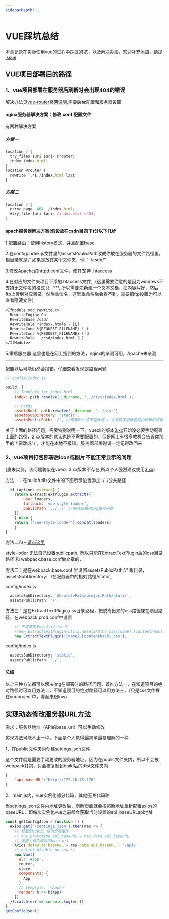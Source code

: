 ```yaml
---
sidebarDepth: 1
---
```

# VUE踩坑总结

本章记录在实际使用vue的过程中踩过的坑，以及解决办法，欢迎补充添加，请提[issue](https://github.com/holylovelqq/vuepress-blog/issues)

## VUE项目部署后的路径

### 1、vue项目部署在服务器后刷新时会出现404的错误

解决办法见[vue-router官网说明](https://router.vuejs.org/zh/guide/essentials/history-mode.html),需要后台配置和服务器设置

#### nginx服务器解决方案：修改.conf  配置文件

有两种解决方案

##### 方案一

``` js
location / {
  try_files $uri $uri/ @router;
  index index.html;
}
location @router {
  rewrite ^.*$ /index.html last;
}
```

##### 方案二

```js
location / {
  error_page  404  /index.html;
  #try_file $uri $uri/ /index.html =404;
}
```

#### apach服务器解决方案(假设放在csdn目录下)分以下几步

1.配置路由：使用history模式，并且配置base

2.在config/index.js文件里的assetsPublicPath改成你放在服务器的文件路径里，根目录就是‘/’  如果是放在某个文件夹，例： /csdn/‘’

3.修改Apache的httpd.conf文件，使其支持   .htaccess

4.在对应的文件夹项目下添加.htaccess文件,（这里需要注意的是因为windows不支持无文件名的格式 即  .***, 所以需要先新建一个文本文档，把内容写好，然后ftp上传到对应目录，然后重命名，这里重命名后会看不到，需要把ftp设置为可以查看隐藏文件）

```txt
<IfModule mod_rewrite.c>
  RewriteEngine On
  RewriteBase /csd/
  RewriteRule ^index\.html$ - [L]
  RewriteCond %{REQUEST_FILENAME} !-f
  RewriteCond %{REQUEST_FILENAME} !-d
  RewriteRule . /csd/index.html [L]
</IfModule>
```

5.重启服务器
这里也是在网上搜到的方法，nginx的亲测可用，Apache未亲测

---

配置以后可能仍然会报错，仔细查看发现是路径问题

```js
// config/index.js

build: {
    // Template for index.html
    index: path.resolve(__dirname, '../dist/index.html'),

    // Paths
    assetsRoot: path.resolve(__dirname, '../dist'),
    assetsSubDirectory: 'static',
    assetsPublicPath: '/', //部署时一定不能改成./ 会导致多层嵌套路由刷新时路径出错
```

关于上面的路径问题，需要特别说明一下，vuecli的版本[3.xx](https://cli.vuejs.org/zh/config/#publicpath)开始没必要手动配置上面的路径，2.xx版本的默认也是不需要配置的，但是网上有很多教程会告诉你那里的'/'要改成'./'，才能在本地不报错，服务器部署时请一定记得改回来

### 2、vue项目打包部署后icon或图片不能正常显示的问题

(虽未实测，该问题貌似在vuecli 3.xx版本不存在,所以个人强烈建议使用[3.xx](https://cli.vuejs.org/zh/))

方法一：在build/utils文件中的下图所示位置添加../../公共路径

```js
  if (options.extract) {
    return ExtractTextPlugin.extract({
        use: loaders,
        fallback: 'vue-style-loader',
        publicPath:'../../' //解决部署时img路径问题
    })
    } else {
    return ['vue-style-loader'].concat(loaders)
    }
}
```

方法二和三[请点这里](https://github.com/vuejs/vue-cli/issues/179)

style-loder 无法自己设置publicpath, 所以只能在ExtractTextPlugin后的css目录路径 和 webpack.base.conf做文章的，

方法二：是在webpack.base.conf 里设置assetsPublicPath:'/' 根目录，assetsSubDirectory: './在服务器中的相对路径/static',
  
config/index.js

```js
  assetsSubDirectory: 'AbsolutePath/projectPath/static',
  assetsPublicPath: '/'，
```

方法三：是在ExtractTextPlugin,css目录路径，把脱离出来的css路径裸在项目路径，在webpack.prod.conf中设置

```js
	// 不需要提到static/css 中
	//new ExtractTextPlugin(utils.assetsPath('css/[name].[contenthash].css')),  
	new ExtractTextPlugin('[name].[contenthash].css'),
```

  config/index.js

  ```js
    assetsSubDirectory: 'static',
    assetsPublicPath: './',
  ```

#### 总结
以上三种方法都可以解决img在部署时的路径问题，首推方法一，在知道项目的绝对路径时可以用方法二，不知道项目的绝对路径可以用方法三，（只是css文件裸在youproject中，看起来很low)

## 实现动态修改服务器URL方法

需求：服务器地址（API的base_url）可以手动修改

实现方法可能不止一种，下面是个人觉得最简单最易理解的一种

1、在public文件夹内创建settings.json文件

这个文件就是需要手动更改的服务器地址，因为在public文件夹内，所以不会被webpack打包，只会被复制到build后的dist文件夹内

```json
{
    "api_baseURL":"http://172.16.75.170"
}
```

2、main.js内，vue实例化部分代码，其他无关代码略

当settings.json文件内地址更改后，刷新页面就会按照新地址重新配置axios的baseURL，即每次实例化vue之前都会获取当时设置的api_baseURLapi地址

```js
const getConfigJson = function () {
  Axios.get('/settings.json').then(res => {
    // 挂载到vue上，成为全局属性
    // Vue.prototype.api_baseURL = res.data.api_baseURL
    // 设置为每次请求的base_url
    Axios.defaults.baseURL = res.data.api_baseURL + '/api/'
    /* eslint-disable no-new */
    new Vue({
      el: '#app',
      router,
      store,
      components: {
        App
      },
      // template: '<App/>'
      render: h => h(App)
    })
  }).catch(err => console.log(err))
}
getConfigJson()
```